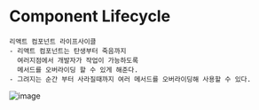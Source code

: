 # Component Lifecycle

```TEXT
리액트 컴포넌트 라이프사이클
- 리액트 컴포넌트는 탄생부터 죽음까지
  여러지점에서 개발자가 작업이 가능하도록
  메서드를 오버라이딩 할 수 있게 해준다.
- 그려지는 순간 부터 사라질때까지 여러 메서드를 오버라이딩해 사용할 수 있다.
```

![image](https://user-images.githubusercontent.com/51357635/129933815-6edeaac1-2462-4bf6-bf76-05614e5d6428.png)
